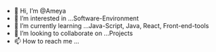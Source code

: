 - 👋 Hi, I’m @Ameya
- 👀 I’m interested in ...Software-Environment
- 🌱 I’m currently learning ...Java-Script, Java, React, Front-end-tools
- 💞️ I’m looking to collaborate on ...Projects
- 📫 How to reach me ...

<!---
AmeyPank/AmeyPank is a ✨ special ✨ repository because its `README.md` (this file) appears on your GitHub profile.
You can click the Preview link to take a look at your changes.
--->
